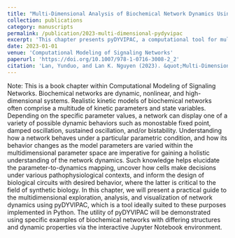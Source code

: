 ```yaml
---
title: "Multi-Dimensional Analysis of Biochemical Network Dynamics Using pyDYVIPAC"
collection: publications
category: manuscripts
permalink: /publication/2023-multi-dimensional-pydyvipac
excerpt: 'This chapter presents pyDYVIPAC, a computational tool for multi-dimensional analysis of biochemical network dynamics.'
date: 2023-01-01
venue: 'Computational Modeling of Signaling Networks'
paperurl: 'https://doi.org/10.1007/978-1-0716-3008-2_2'
citation: 'Lan, Yunduo, and Lan K. Nguyen (2023). &quot;Multi-Dimensional Analysis of Biochemical Network Dynamics Using pyDYVIPAC.&quot; In <i>Computational Modeling of Signaling Networks</i>, edited by Lan K. Nguyen, 33–58. Springer US.'
--- 
```


Note: This is a book chapter within Computational Modeling of Signaling Networks. Biochemical networks are dynamic, nonlinear, and high-dimensional systems. Realistic kinetic models of biochemical networks often comprise a multitude of kinetic parameters and state variables. Depending on the specific parameter values, a network can display one of a variety of possible dynamic behaviors such as monostable fixed point, damped oscillation, sustained oscillation, and/or bistability. Understanding how a network behaves under a particular parametric condition, and how its behavior changes as the model parameters are varied within the multidimensional parameter space are imperative for gaining a holistic understanding of the network dynamics. Such knowledge helps elucidate the parameter-to-dynamics mapping, uncover how cells make decisions under various pathophysiological contexts, and inform the design of biological circuits with desired behavior, where the latter is critical to the field of synthetic biology. In this chapter, we will present a practical guide to the multidimensional exploration, analysis, and visualization of network dynamics using pyDYVIPAC, which is a tool ideally suited to these purposes implemented in Python. The utility of pyDYVIPAC will be demonstrated using specific examples of biochemical networks with differing structures and dynamic properties via the interactive Jupyter Notebook environment.